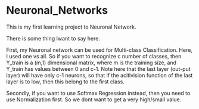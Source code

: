 # Neuronal_Networks
This is my first learning project to Neuronal Network.

There is some thing Iwant to say here.

First, my Neuronal network can be used for Multi-class Classification.
Here, I used one vs all. So if you want to recognize c number of classes, then Y_train is a (m,1) dimensional matrix, where m is the training size, and Y_train has values between 0 and c-1. 
Note here that the last layer (out-put layer) will have only c-1 neurons, so that if the acitivision function of the last layer is to low, then this belong to the first class.

Secondly, if you want to use Softmax Regression instead, then you need to use Normalization first. So we dont want to get a very high/small value.
